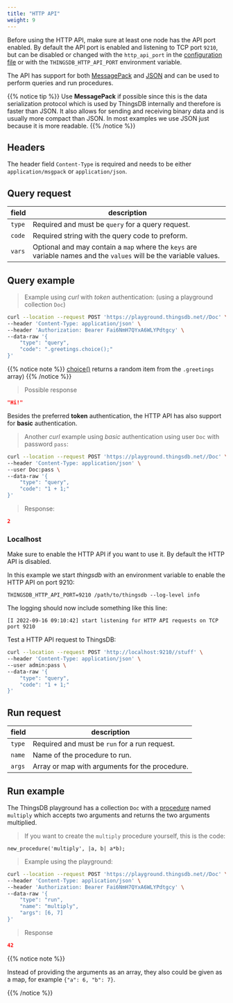 ```yaml
---
title: "HTTP API"
weight: 9
---
```



Before using the HTTP API, make sure at least one node has the API port enabled.
By default the API port is enabled and listening to TCP port `9210`, but can be disabled or changed
with the `http_api_port` in the [configuration file](https://github.com/thingsdb/ThingsDB/blob/main/thingsdb.example.conf)
or with the `THINGSDB_HTTP_API_PORT` environment variable.

The API has support for both [MessagePack](https://msgpack.org) and [JSON](https://www.json.org) and can be used to perform queries and run procedures.

{{% notice tip %}}
Use **MessagePack** if possible since this is the data serialization protocol which is used by ThingsDB
internally and therefore is faster than JSON. It also allows for sending and receiving binary data and is usually more compact than JSON.
In most examples we use JSON just because it is more readable.
{{% /notice %}}

## Headers

The header field `Content-Type` is required and needs to be either `application/msgpack` or `application/json`.

## Query request

field | description
----- | -----------
`type` | Required and must be `query` for a query request.
`code` | Required string with the query code to preform.
`vars` | Optional and may contain a `map` where the `keys` are variable names and the `values` will be the variable values.

## Query example

> Example using *curl* with *token* authentication: (using a playground collection `Doc`)

```bash
curl --location --request POST 'https://playground.thingsdb.net//Doc' \
--header 'Content-Type: application/json' \
--header 'Authorization: Bearer Fai6NmH7QYxA6WLYPdtgcy' \
--data-raw '{
	"type": "query",
	"code": ".greetings.choice();"
}'
```

{{% notice note %}}
[choice()](../../data-types/list/choice) returns a random item from the `.greetings` array)
{{% /notice %}}

> Possible response

```json
"Hi!"
```

Besides the preferred **token** authentication, the HTTP API has also support for **basic** authentication.

> Another *curl* example using *basic* authentication using user `Doc` with password `pass`:

```bash
curl --location --request POST 'https://playground.thingsdb.net//Doc' \
--header 'Content-Type: application/json' \
--user Doc:pass \
--data-raw '{
	"type": "query",
	"code": "1 + 1;"
}'
```

> Response:

```json
2
```

### Localhost

Make sure to enable the HTTP API if you want to use it. By default the HTTP API is disabled.

In this example we start _thingsdb_ with an environment variable to enable the HTTP API on port 9210:

```text
THINGSDB_HTTP_API_PORT=9210 /path/to/thingsdb --log-level info
```

The logging should now include something like this line:

```text
[I 2022-09-16 09:10:42] start listening for HTTP API requests on TCP port 9210
```

Test a HTTP API request to ThingsDB:

```bash
curl --location --request POST 'http://localhost:9210//stuff' \
--header 'Content-Type: application/json' \
--user admin:pass \
--data-raw '{
	"type": "query",
	"code": "1 + 1;"
}'
```

## Run request

field | description
----- | -----------
`type` | Required and must be `run` for a run request.
`name` | Name of the procedure to run.
`args` | Array or map with arguments for the procedure.

## Run example

The ThingsDB playground has a collection `Doc` with a [procedure](../../procedures-api) named `multiply` which accepts two arguments and returns the two arguments multiplied.

> If you want to create the `multiply` procedure yourself, this is the code:

```thingsdb,should_pass
new_procedure('multiply', |a, b| a*b);
```

> Example using the playground:

```bash
curl --location --request POST 'https://playground.thingsdb.net//Doc' \
--header 'Content-Type: application/json' \
--header 'Authorization: Bearer Fai6NmH7QYxA6WLYPdtgcy' \
--data-raw '{
	"type": "run",
	"name": "multiply",
	"args": [6, 7]
}'
```

> Response

```json
42
```

{{% notice note %}}

Instead of providing the arguments as an array, they also could be given as a map, for example `{"a": 6, "b": 7}`.

{{% /notice %}}
